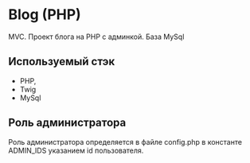 # Blog (PHP)
MVC. Проект блога на PHP с админкой. База MySql

## Используемый стэк
- PHP,
- Twig
- MySql

## Роль администратора
Роль администратора определяется в файле config.php в константе ADMIN_IDS указанием id пользователя.
